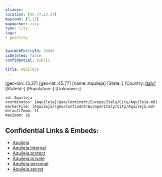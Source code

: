 ```yaml
---
aliases: 
location: [45.77,13.37]
mapzoom: [7,12] 
mapmarker: city 
type: City
tags:
- geo/City


SpocWebEntityId: 28849
isDeleted: false
confidential: public

title: Aquileja
---
```

[geo-lon::13.37]
[geo-lat::45.77]
[name::Aquileja]
[State::]
[Country::[Italy](geo/Continent/Europe/Italy.md)]
[StateId::]
[Population::]
[Unknown::]


```leaflet
id: Aquileja
coordinates: [Aquileja](geo/Continent/Europe/Italy/City/Aquileja.md)
markerFile: [Aquileja](geo/Continent/Europe/Italy/City/Aquileja.md)
defaultZoom: 11 
maxZoom: 18
```


## Confidential Links & Embeds: 
- [Aquileja](../../../../../../_public/geo/Continent/Europe/Italy/City/Aquileja.md) 
- [Aquileja.internal](../../../../../../_internal/geo/Continent/Europe/Italy/City/Aquileja.internal.md) 
- [Aquileja.protect](../../../../../../_protect/geo/Continent/Europe/Italy/City/Aquileja.protect.md) 
- [Aquileja.private](../../../../../../_private/geo/Continent/Europe/Italy/City/Aquileja.private.md) 
- [Aquileja.personal](../../../../../../_personal/geo/Continent/Europe/Italy/City/Aquileja.personal.md) 
- [Aquileja.secret](../../../../../../_secret/geo/Continent/Europe/Italy/City/Aquileja.secret.md) 
